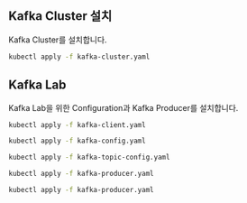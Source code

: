 

## Kafka Cluster 설치

Kafka Cluster를 설치합니다.  
```bash
kubectl apply -f kafka-cluster.yaml
```

## Kafka Lab 

Kafka Lab을 위한 Configuration과 Kafka Producer를 설치합니다.

```bash
kubectl apply -f kafka-client.yaml

kubectl apply -f kafka-config.yaml

kubectl apply -f kafka-topic-config.yaml

kubectl apply -f kafka-producer.yaml

kubectl apply -f kafka-producer.yaml
```
